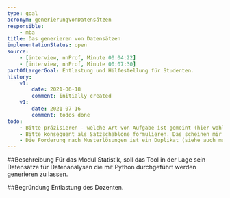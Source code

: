 ```yaml
---
type: goal
acronym: generierungVonDatensätzen
responsible:
    - mba
title: Das generieren von Datensätzen
implementationStatus: open
source:
    - [interview, nnProf, Minute 00:04:22]
    - [interview, nnProf, Minute 00:07:30]
partOfLargerGoal: Entlastung und Hilfestellung für Studenten.
history:
    v1:
        date: 2021-06-18
        comment: initially created
    v1:
        date: 2021-07-16
        comment: todos done
todo:
    - Bitte präzisieren - welche Art von Aufgabe ist gemeint (hier wohl eher Mathematik / Data Analytics Aufgaben)
    - Bitte konsequent als Satzschablone formulieren. Das scheinen mir mehrere Anforderungen auf einmal sein.
    - Die Forderung nach Musterlösungen ist ein Duplikat (siehe auch musterloesung und VerbesseresFeedback.md) 
---
```


##Beschreibung
Für das Modul Statistik, soll das Tool in der Lage sein Datensätze für Datenanalysen die mit Python durchgeführt werden generieren zu lassen.


##Begründung
Entlastung des Dozenten. 
